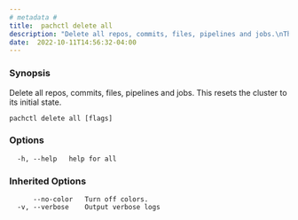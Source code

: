 ```yaml
---
# metadata # 
title:  pachctl delete all
description: "Delete all repos, commits, files, pipelines and jobs.\nThis resets the cluster to its initial state."
date:  2022-10-11T14:56:32-04:00
---
```


### Synopsis

Delete all repos, commits, files, pipelines and jobs.
This resets the cluster to its initial state.

```
pachctl delete all [flags]
```

### Options

```
  -h, --help   help for all
```

### Inherited Options

```
      --no-color   Turn off colors.
  -v, --verbose    Output verbose logs
```

